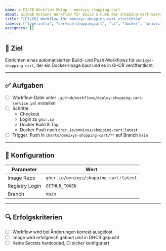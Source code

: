```yaml
---
name: ⚙️ CI/CD Workflow Setup – omnixys-shopping-cart
about: GitHub Actions Workflow für Build & Push des shopping-cart-Service konfigurieren
title: "[CI/CD] Workflow für omnixys-shopping-cart einrichten"
labels: ["type:infra", "service:shoppingcart", "ci", "docker", "priority:high"]
assignees: []
---
```


## 🎯 Ziel

Einrichten eines automatisierten Build- und Push-Workflows für `omnixys-shopping-cart`, der ein Docker-Image baut und es in GHCR veröffentlicht.

---

## ✅ Aufgaben

- [ ] Workflow-Datei unter `.github/workflows/deploy-shopping-cart-service.yml` erstellen
- [ ] Schritte:
  - Checkout
  - Login zu `ghcr.io`
  - Docker Build & Tag
  - Docker Push nach `ghcr.io/omnixys/shopping-cart:latest`
- [ ] Trigger: Push in `charts/omnixys-shopping-cart/**` auf Branch `main`

---

## 🔧 Konfiguration

| Parameter      | Wert                                   |
| -------------- | -------------------------------------- |
| Image Repo     | `ghcr.io/omnixys/shopping-cart:latest` |
| Registry Login | `GITHUB_TOKEN`                         |
| Branch         | `main`                                 |

---

## 🔍 Erfolgskriterien

- [ ] Workflow wird bei Änderungen korrekt ausgelöst
- [ ] Image wird erfolgreich gebaut und in GHCR gepusht
- [ ] Keine Secrets hardcoded, CI sicher konfiguriert
